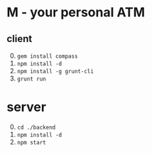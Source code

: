# M - your personal ATM

## client

0. `gem install compass`
1. `npm install -d`
2. `npm install -g grunt-cli`
3. `grunt run`

# server

0. `cd ./backend`
1. `npm install -d`
2. `npm start`

